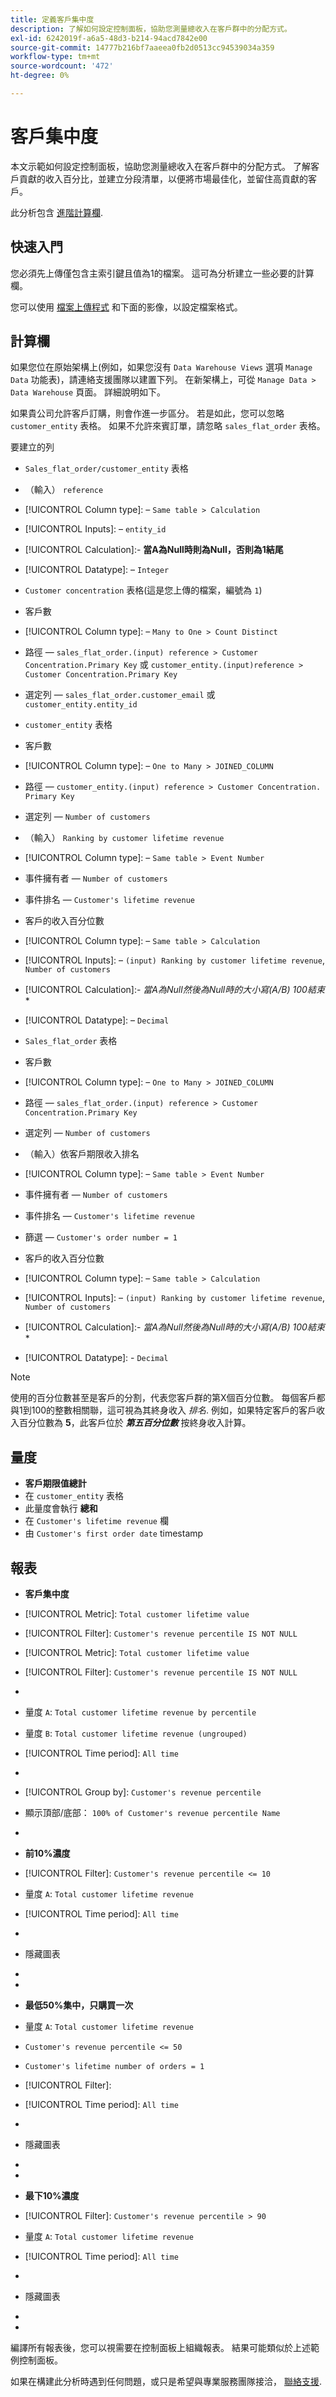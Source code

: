 ```yaml
---
title: 定義客戶集中度
description: 了解如何設定控制面板，協助您測量總收入在客戶群中的分配方式。
exl-id: 6242019f-a6a5-48d3-b214-94acd7842e00
source-git-commit: 14777b216bf7aaeea0fb2d0513cc94539034a359
workflow-type: tm+mt
source-wordcount: '472'
ht-degree: 0%

---
```


# 客戶集中度

本文示範如何設定控制面板，協助您測量總收入在客戶群中的分配方式。 了解客戶貢獻的收入百分比，並建立分段清單，以便將市場最佳化，並留住高貢獻的客戶。

此分析包含 [進階計算欄](../data-warehouse-mgr/adv-calc-columns.md).

## 快速入門

您必須先上傳僅包含主索引鍵且值為1的檔案。 這可為分析建立一些必要的計算欄。

您可以使用 [檔案上傳程式](../importing-data/connecting-data/using-file-uploader.md) 和下面的影像，以設定檔案格式。

## 計算欄

如果您位在原始架構上(例如，如果您沒有 `Data Warehouse Views` 選項 `Manage Data` 功能表)，請連絡支援團隊以建置下列。 在新架構上，可從 `Manage Data > Data Warehouse` 頁面。 詳細說明如下。

如果貴公司允許客戶訂購，則會作進一步區分。 若是如此，您可以忽略 `customer_entity` 表格。 如果不允許來賓訂單，請忽略 `sales_flat_order` 表格。

要建立的列

* `Sales_flat_order/customer_entity` 表格
* （輸入） `reference`
* [!UICONTROL Column type]: – `Same table > Calculation`
* [!UICONTROL Inputs]: – `entity_id`
* [!UICONTROL Calculation]:- **當A為Null時則為Null，否則為1結尾**
* [!UICONTROL Datatype]: – `Integer`

* `Customer concentration` 表格(這是您上傳的檔案，編號為 `1`)
* 客戶數
* [!UICONTROL Column type]: – `Many to One > Count Distinct`
* 路徑 —  `sales_flat_order.(input) reference > Customer Concentration.Primary Key` 或 `customer_entity.(input)reference > Customer Concentration.Primary Key`
* 選定列 —  `sales_flat_order.customer_email` 或 `customer_entity.entity_id`

* `customer_entity` 表格
* 客戶數
* [!UICONTROL Column type]: – `One to Many > JOINED_COLUMN`
* 路徑 —  `customer_entity.(input) reference > Customer Concentration. Primary Key`
* 選定列 —  `Number of customers`

* （輸入） `Ranking by customer lifetime revenue`
* [!UICONTROL Column type]: – `Same table > Event Number`
* 事件擁有者 —  `Number of customers`
* 事件排名 —  `Customer's lifetime revenue`

* 客戶的收入百分位數
* [!UICONTROL Column type]: – `Same table > Calculation`
* [!UICONTROL Inputs]: – `(input) Ranking by customer lifetime revenue`, `Number of customers`
* [!UICONTROL Calculation]:- **當A為Null然後為Null時的大小寫(A/B)* 100結束&#x200B;**
* [!UICONTROL Datatype]: – `Decimal`

* `Sales_flat_order` 表格
* 客戶數
* [!UICONTROL Column type]: – `One to Many > JOINED_COLUMN`
* 路徑 —  `sales_flat_order.(input) reference > Customer Concentration.Primary Key`
* 選定列 —  `Number of customers`

* （輸入）依客戶期限收入排名
* [!UICONTROL Column type]: – `Same table > Event Number`
* 事件擁有者 —  `Number of customers`
* 事件排名 —  `Customer's lifetime revenue`
* 篩選 —  `Customer's order number = 1`

* 客戶的收入百分位數
* [!UICONTROL Column type]: – `Same table > Calculation`
* [!UICONTROL Inputs]: – `(input) Ranking by customer lifetime revenue`, `Number of customers`
* [!UICONTROL Calculation]:- **當A為Null然後為Null時的大小寫(A/B)* 100結束&#x200B;**
* [!UICONTROL Datatype]: - `Decimal`

>[!NOTE]
>
>使用的百分位數甚至是客戶的分割，代表您客戶群的第X個百分位數。 每個客戶都與1到100的整數相關聯，這可視為其終身收入 *排名*. 例如，如果特定客戶的客戶收入百分位數為 **5**，此客戶位於 ***第五百分位數*** 按終身收入計算。

## 量度

* **客戶期限值總計**
* 在 `customer_entity` 表格
* 此量度會執行 **總和**
* 在 `Customer's lifetime revenue` 欄
* 由 `Customer's first order date` timestamp

## 報表

* **客戶集中度**
* [!UICONTROL Metric]: `Total customer lifetime value`
* [!UICONTROL Filter]: `Customer's revenue percentile IS NOT NULL`

* [!UICONTROL Metric]: `Total customer lifetime value`
* [!UICONTROL Filter]: `Customer's revenue percentile IS NOT NULL`

* 
   [!UICONTROL分組依據]: `Independent`
* 量度 `A`: `Total customer lifetime revenue by percentile`
* 量度 `B`: `Total customer lifetime revenue (ungrouped)`
* [!UICONTROL Time period]: `All time`
* 
   [!UICONTROL Interval]: `None`
* [!UICONTROL Group by]: `Customer's revenue percentile`
* 顯示頂部/底部： `100% of Customer's revenue percentile Name`
* 

   [!UICONTROL Chart type]: `Line`

* **前10%濃度**
* [!UICONTROL Filter]: `Customer's revenue percentile <= 10`

* 量度 `A`: `Total customer lifetime revenue`
* [!UICONTROL Time period]: `All time`
* 
   [!UICONTROL Interval]: `None`
* 隱藏圖表
* 
   [!UICONTROL分組依據]: `Email`
* 

   [!UICONTROL Chart type]: `Table`

* **最低50%集中，只購買一次**

* 量度 `A`: `Total customer lifetime revenue`
* `Customer's revenue percentile <= 50`
* `Customer's lifetime number of orders = 1`
* [!UICONTROL Filter]:

* [!UICONTROL Time period]: `All time`
* 
   [!UICONTROL Interval]: `None`
* 隱藏圖表
* 
   [!UICONTROL分組依據]: `Email`
* 

   [!UICONTROL Chart type]: `Table`

* **最下10%濃度**
* [!UICONTROL Filter]: `Customer's revenue percentile > 90`

* 量度 `A`: `Total customer lifetime revenue`
* [!UICONTROL Time period]: `All time`
* 
   [!UICONTROL Interval]: `None`
* 隱藏圖表
* 
   [!UICONTROL分組依據]: `Email`
* 

   [!UICONTROL Chart type]: `Table`

編譯所有報表後，您可以視需要在控制面板上組織報表。 結果可能類似於上述範例控制面板。

如果在構建此分析時遇到任何問題，或只是希望與專業服務團隊接洽， [聯絡支援](https://experienceleague.adobe.com/docs/commerce-knowledge-base/kb/troubleshooting/miscellaneous/mbi-service-policies.html?lang=en).
